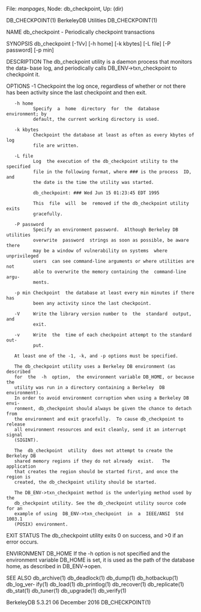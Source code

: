 File: *manpages*,  Node: db_checkpoint,  Up: (dir)

DB_CHECKPOINT(1)             BerkeleyDB Utilities             DB_CHECKPOINT(1)



NAME
       db_checkpoint - Periodically checkpoint transactions

SYNOPSIS
       db_checkpoint  [-1Vv] [-h home] [-k kbytes] [-L file] [-P password] [-p
       min]

DESCRIPTION
       The db_checkpoint utility is a daemon process that monitors  the  data‐
       base  log,  and periodically calls DB_ENV->txn_checkpoint to checkpoint
       it.

OPTIONS
       -1     Checkpoint the log once, regardless of whether or not there  has
              been activity since the last checkpoint and then exit.

       -h home
              Specify  a  home  directory  for  the  database  environment; by
              default, the current working directory is used.

       -k kbytes
              Checkpoint the database at least as often as every kbytes of log
              file are written.

       -L file
              Log  the execution of the db_checkpoint utility to the specified
              file in the following format, where ### is the process  ID,  and
              the date is the time the utility was started.

              db_checkpoint: ### Wed Jun 15 01:23:45 EDT 1995

              This  file  will  be  removed if the db_checkpoint utility exits
              gracefully.

       -P password
              Specify an environment password.  Although Berkeley DB utilities
              overwrite  password  strings as soon as possible, be aware there
              may be a window of vulnerability on systems  where  unprivileged
              users  can see command-line arguments or where utilities are not
              able to overwrite the memory containing the  command-line  argu‐
              ments.

       -p min Checkpoint  the database at least every min minutes if there has
              been any activity since the last checkpoint.

       -V     Write the library version number to  the  standard  output,  and
              exit.

       -v     Write  the  time of each checkpoint attempt to the standard out‐
              put.

       At least one of the -1, -k, and -p options must be specified.

       The db_checkpoint utility uses a Berkeley DB environment (as  described
       for  the  -h  option,  the environment variable DB_HOME, or because the
       utility was run in a directory containing a Berkeley  DB  environment).
       In order to avoid environment corruption when using a Berkeley DB envi‐
       ronment, db_checkpoint should always be given the chance to detach from
       the environment and exit gracefully.  To cause db_checkpoint to release
       all environment resources and exit cleanly, send it an interrupt signal
       (SIGINT).

       The  db_checkpoint  utility  does not attempt to create the Berkeley DB
       shared memory regions if they do not already  exist.   The  application
       that creates the region should be started first, and once the region is
       created, the db_checkpoint utility should be started.

       The DB_ENV->txn_checkpoint method is the underlying method used by  the
       db_checkpoint utility. See the db_checkpoint utility source code for an
       example of using  DB_ENV->txn_checkpoint  in  a  IEEE/ANSI  Std  1003.1
       (POSIX) environment.

EXIT STATUS
       The  db_checkpoint  utility  exits  0  on  success,  and >0 if an error
       occurs.

ENVIRONMENT
       DB_HOME
              If the -h option is not specified and the  environment  variable
              DB_HOME  is set, it is used as the path of the database home, as
              described in DB_ENV->open.

SEE ALSO
       db_archive(1)  db_deadlock(1)  db_dump(1)  db_hotbackup(1)  db_log_ver‐
       ify(1)    db_load(1)   db_printlog(1)   db_recover(1)   db_replicate(1)
       db_stat(1) db_tuner(1) db_upgrade(1) db_verify(1)



BerkeleyDB 5.3.21              06 December 2016               DB_CHECKPOINT(1)
